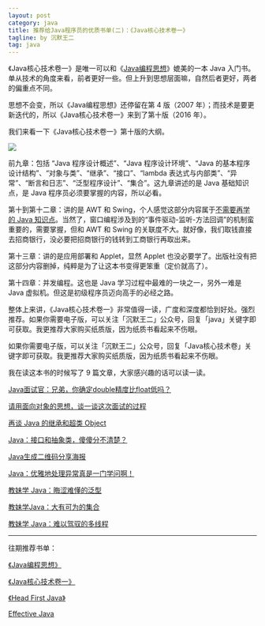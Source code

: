 ```yaml
---
layout: post
category: java
title: 推荐给Java程序员的优质书单(二)：《Java核心技术卷一》
tagline: by 沉默王二
tag: java
---
```


《Java核心技术卷一》是唯一可以和《[Java编程思想](http://www.itwanger.com/java/2019/10/30/think-java-book-read-jianyi.html)》媲美的一本 Java 入门书。单从技术的角度来看，前者更好一些。但上升到思想层面嘛，自然后者更好，两者的偏重点不同。

<!--more-->

思想不会变，所以《Java编程思想》还停留在第 4 版（2007 年）；而技术是要更新迭代的，所以《Java核心技术卷一》来到了第十版（2016 年）。

我们来看一下《Java核心技术卷一》第十版的大纲。

![](http://www.itwanger.com/assets/images/2019/11/java-core-advise-1.png)


前九章：包括 “Java 程序设计概述”、“Java 程序设计环境”、“Java 的基本程序设计结构”、“对象与类”、“继承”、“接口”、“lambda 表达式与内部类”、“异常”、“断言和日志”、“泛型程序设计”、“集合”。这九章讲述的是 Java 基础知识点，是 Java 程序员必须要掌握的内容，所以必看。

第十到第十二章：讲的是 AWT 和 Swing，个人感觉这部分内容属于[不需要再学的 Java 知识点](http://www.itwanger.com/java/2019/10/28/java-no-learn.html)。当然了，窗口编程涉及到的“事件驱动-监听-方法回调”的机制蛮重要的，需要掌握，但和 AWT 和 Swing 的关联度不大。就好像，我们取钱直接去招商银行，没必要把招商银行的钱转到工商银行再取出来。

第十三章：讲的是应用部署和 Applet，显然 Applet 也没必要学了。出版社没有把这部分内容删掉，纯粹是为了让这本书变得更笨重（定价就高了）。

第十四章：并发编程。这也是 Java 学习过程中最难的一块之一，另外一难是 Java 虚拟机。但这是初级程序员迈向高手的必经之路。

整体上来讲，《Java核心技术卷一》非常值得一读，广度和深度都恰到好处。强烈推荐。如果你需要电子版，可以关注「沉默王二」公众号，回复「java」关键字即可获取。我更推荐大家购买纸质版，因为纸质书看起来不伤眼。

如果你需要电子版，可以关注「沉默王二」公众号，回复「Java核心技术卷」关键字即可获取。我更推荐大家购买纸质版，因为纸质书看起来不伤眼。

我在读这本书的时候写了 9 篇文章，大家感兴趣的话可以读一读。

[Java面试官：兄弟，你确定double精度比float低吗？](http://www.itwanger.com/java/2019/11/14/java-double-float.html)

[请用面向对象的思想，谈一谈这次面试的过程](http://www.itwanger.com/java/2019/11/14/java-oo-po.html)

[再谈 Java 的继承和超类 Object](http://www.itwanger.com/java/2019/11/14/java-extends.html)

[Java：接口和抽象类，傻傻分不清楚？](http://www.itwanger.com/java/2019/11/14/java-interface-abstract.html)

[Java生成二维码分享海报](http://www.itwanger.com/java/2019/11/14/java-qrcode-poster.html)

[Java：优雅地处理异常真是一门学问啊！](http://www.itwanger.com/java/2019/11/14/java-exception.html)

[教妹学 Java：晦涩难懂的泛型](http://www.itwanger.com/java/2019/11/14/java-fanxing.html)

[教妹学Java：大有可为的集合](http://www.itwanger.com/java/2019/11/14/java-jihe.html)

[教妹学 Java：难以驾驭的多线程](http://www.itwanger.com/java/2019/11/14/java-duoxiancheng.html)

---------
往期推荐书单：

[《Java编程思想》](http://www.itwanger.com/java/2019/10/30/think-java-book-read-jianyi.html)

[《Java核心技术卷一》](http://www.itwanger.com/java/2019/11/14/java-core-advise.html)

[《Head First Java》](http://www.itwanger.com/java/2019/12/04/java-head-first-advise.html)

[Effective Java](http://www.itwanger.com/java/2019/12/06/java-effective-advise.html)